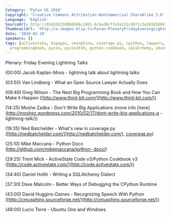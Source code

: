 ```yaml
---
Category: 'PyCon US 2010'
Copyright: 'Creative Commons Attribution-NonCommercial-ShareAlike 3.0'
Language: 'English'
SourceUrl: http://05d2db1380b6504cc981-8cbed8cf7e3a131cd8f1c3e383d10041.r93.cf2.rackcdn.com/pycon-us-2010/354_plenary-friday-evening-lightning-talks.m4v
ThumbnailUrl: 'http://a.images.blip.tv/Pycon-PlenaryFridayEveningLightningTalks330-562.jpg'
date: '2010-02-19'
speakers: []
tags: [activestate, bigapps, cmusphinx, coverage.py, cpython, lawyers, lightningtalks,
  programmingbook, pycon, pycon2010, python-cookbook, sqlalchemy, ubuntuone]
---
```

Plenary: Friday Evening Lightning Talks

  
(00:00) Jacob Kaplan-Moss - lightning talk about lightning talks

  
(03:50) Van Lindberg - What an Open Source Lawyer Actually Does

  
(09:40) Greg Wilson - The Next Big Programming Book and How You Can Make it
Happen ([http://www.third-bit.com/](http://www.third-bit.com/))

  
(14:25) Moshe Zadka - Don't Write Big Applications (more info
[here](http://moshez.wordpress.com/2010/02/17/dont-write-big-applications-a
-lightning-talk/))

  
(19:35) Ned Batchelder - What's new in coverage.py
([http://nedbatchelder.com/](http://nedbatchelder.com/),
[coverage.py](http://nedbatchelder.com/code/coverage/))

  
(25:10) Mike Maccana - Python Docx ([http://github.com/mikemaccana/python-
docx/](http://github.com/mikemaccana/python-docx/))

  
(29:25) Trent Mick - ActiveState Code v3/Python Cookbook v3
([http://code.activestate.com/](http://code.activestate.com/))

  
(34:40) Daniel Holth - Writing a SQLAlchemy Dialect

  
(37:30) Dave Malcolm - Better Ways of Debugging the CPython Runtime

  
(43:00) David Huggins-Daines - Recognizing Speech With Python
([http://cmusphinx.sourceforge.net/](http://cmusphinx.sourceforge.net/))

  
(48:00) Lucio Torre - Ubuntu One and Windows

